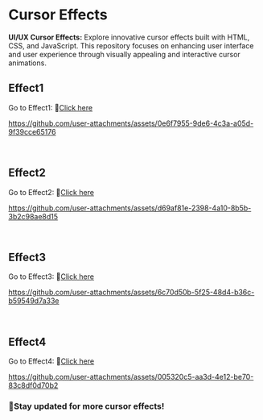 # Cursor Effects
**UI/UX Cursor Effects:** Explore innovative cursor effects built with HTML, CSS, and JavaScript. This repository focuses on enhancing user interface and user experience through visually appealing and interactive cursor animations.
<br>
<h2>Effect1</h2>
<p>Go to Effect1: 🔗<a href="https://github.com/epriyan/cursor-effects/tree/main/Effect1">Click here</a></p>



https://github.com/user-attachments/assets/0e6f7955-9de6-4c3a-a05d-9f39cce65176

<br><h2>Effect2</h2>
<p>Go to Effect2: 🔗<a href="https://github.com/epriyan/cursor-effects/tree/main/Effect2">Click here</a></p>

https://github.com/user-attachments/assets/d69af81e-2398-4a10-8b5b-3b2c98ae8d15

<br><h2>Effect3</h2>
<p>Go to Effect3: 🔗<a href="https://github.com/epriyan/cursor-effects/tree/main/Effect3">Click here</a></p>


https://github.com/user-attachments/assets/6c70d50b-5f25-48d4-b36c-b59549d7a33e

<br><h2>Effect4</h2>
<p>Go to Effect4: 🔗<a href="https://github.com/epriyan/cursor-effects/tree/main/Effect4">Click here</a></p>


https://github.com/user-attachments/assets/005320c5-aa3d-4e12-be70-83c8df0d70b2

<h3>🔔Stay updated for more cursor effects!</h3>
